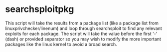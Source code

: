 # searchsploitpkg
This script will take the results from a package list (like a package list from linuxprivchecker/linenum) and loop through searchsploit to find any relevant exploits for each package.  The script will take the value before the first '-' (dash) or provided separator so you may wish to modify the more important packages like the linux kernel to avoid a broad search.
